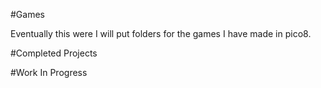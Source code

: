 #Games

Eventually this were I will put folders for the games I have made in pico8.


#Completed Projects



#Work In Progress
